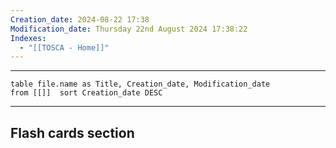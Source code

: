 ```yaml
---
Creation_date: 2024-08-22 17:38
Modification_date: Thursday 22nd August 2024 17:38:22
Indexes:
  - "[[TOSCA - Home]]"
---
```



----



```dataview
table file.name as Title, Creation_date, Modification_date
from [[]]  sort Creation_date DESC
```























---
## Flash cards section

